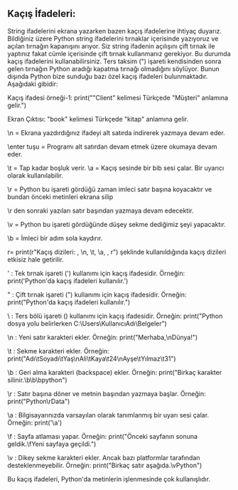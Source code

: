 ## Kaçış İfadeleri:


 

String ifadelerini ekrana yazarken bazen kaçış ifadelerine ihtiyaç duyarız. Bildiğiniz üzere Python string ifadelerini tırnaklar içerisinde yazıyoruz ve açılan tırnağın kapanışını arıyor. Siz string ifadenin açılışını çift tırnak ile yaptınız fakat cümle içerisinde çift tırnak kullanmanız gerekiyor. Bu durumda kaçış ifadelerini kullanabilirsiniz. Ters taksim (") işareti kendisinden sonra gelen tırnağın Python aradığı kapatma tırnağı olmadığını söylüyor. Bunun dışında Python bize sunduğu bazı özel kaçış ifadeleri bulunmaktadır. Aşağıdaki gibidir:

Kaçış ifadesi örneği-1: print(""Client" kelimesi Türkçede "Müşteri" anlamına gelir.")

Ekran Çıktısı: "book" kelimesi Türkçede "kitap" anlamına gelir.

\n = Ekrana yazdırdığınız ifadeyi alt satırda indirerek yazmaya devam eder.

\enter tuşu = Programı alt satırdan devam etmek üzere okumaya devam eder.

\t = Tap kadar boşluk verir. \a = Kaçış sesinde bir bib sesi çalar. Bir uyarıcı olarak kullanılabilir.

\r = Python bu işareti gördüğü zaman imleci satır başına koyacaktır ve bundan önceki metinleri ekrana silip

\r den sonraki yazıları satır başından yazmaya devam edecektir.

\v = Python bu işareti gördüğünde düşey sekme dediğimiz şeyi yapacaktır.

\b = İmleci bir adım sola kaydırır.

r= print(r"Kaçış dizileri: , \n, \t, \a, \, r") şeklinde kullanıldığında kaçış dizileri etkisiz hale getirilir.

 

\' : Tek tırnak işareti (') kullanımı için kaçış ifadesidir. Örneğin: print('Python\'da kaçış ifadeleri kullanılır.')

\" : Çift tırnak işareti (") kullanımı için kaçış ifadesidir. Örneğin: print("Python'da kaçış ifadeleri kullanılır.")

\\ : Ters bölü işareti (\) kullanımı için kaçış ifadesidir. Örneğin: print("Python dosya yolu belirlerken C:\\Users\\KullanıcıAdı\\Belgeler")

\n : Yeni satır karakteri ekler. Örneğin: print("Merhaba,\nDünya!")

\t : Sekme karakteri ekler. Örneğin: print("Adı\tSoyadı\tYaş\nAli\tKaya\t24\nAyşe\tYılmaz\t31")

\b : Geri alma karakteri (backspace) ekler. Örneğin: print("Birkaç karakter silinir.\b\b\bpython")

\r : Satır başına döner ve metnin başından yazmaya başlar. Örneğin: print("Python\rData")

\a : Bilgisayarınızda varsayılan olarak tanımlanmış bir uyarı sesi çalar. Örneğin: print('\a')

\f : Sayfa atlaması yapar. Örneğin: print("Önceki sayfanın sonuna geldik.\fYeni sayfaya geçildi.")

\v : Dikey sekme karakteri ekler. Ancak bazı platformlar tarafından desteklenmeyebilir. Örneğin: print("Birkaç satır aşağıda.\vPython")

Bu kaçış ifadeleri, Python'da metinlerin işlenmesinde çok kullanışlıdır.